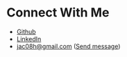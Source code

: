 # Connect With Me

* [Github](https://github.com/jac08h)
* [LinkedIn](https://www.linkedin.com/in/jac08h/)
* jac08h@gmail.com ([Send message](mailto:jac08h@gmail.com))